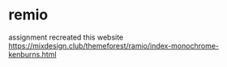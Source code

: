 # remio
assignment
recreated this website https://mixdesign.club/themeforest/ramio/index-monochrome-kenburns.html

